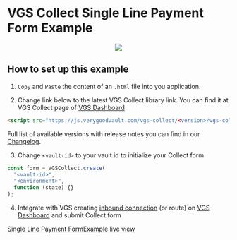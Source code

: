 # VGS Collect Single Line Payment Form Example

<p align="center">
  <img src="https://media.giphy.com/media/DnE4mdPPLkbIeLO1lF/giphy.gif"/>
</p>

## How to set up this example

1. `Copy` and `Paste` the content of an `.html` file into you application.

2. Change link below to the latest VGS Collect library link. You can find it at VGS Collect page of [VGS Dashboard](https://dashboard.verygoodsecurity.com/)

```html
<script src="https://js.verygoodvault.com/vgs-collect/<version>/vgs-collect.js"></script>
```

Full list of available versions with release notes you can find in our [Changelog](https://www.verygoodsecurity.com/docs/vgs-collect/js/changelog).

3. Change `<vault-id>` to your vault id to initialize your Collect form

```javascript
const form = VGSCollect.create(
  "<vault-id>",
  "<environment>",
  function (state) {}
);
```

4. Integrate with VGS creating [inbound connection](https://www.verygoodsecurity.com/docs/getting-started#securing-your-inbound-connection) (or route) on [VGS Dashboard](https://dashboard.verygoodsecurity.com/) and submit Collect form

[Single Line Payment FormExample live view](https://codepen.io/Averanya/pen/be03033d57f1498f6230da9c13adf083)
